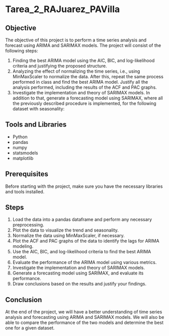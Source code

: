 # Tarea_2_RAJuarez_PAVilla

## Objective
The objective of this project is to perform a time series analysis and forecast using ARIMA and SARIMAX models. The project will consist of the following steps:

1. Finding the best ARIMA model using the AIC, BIC, and log-likelihood criteria and justifying the proposed structure.
2. Analyzing the effect of normalizing the time series, i.e., using MinMaxScaler to normalize the data. After this, repeat the same process performed in class and find the best ARIMA model. Justify all the analysis performed, including the results of the ACF and PAC graphs.
3. Investigate the implementation and theory of SARIMAX models. In addition to that, generate a forecasting model using SARIMAX, where all the previously described procedure is implemented, for the following dataset with seasonality:

## Tools and Libraries
* Python
* pandas
* numpy
* statsmodels
* matplotlib

## Prerequisites
Before starting with the project, make sure you have the necessary libraries and tools installed.

## Steps
1. Load the data into a pandas dataframe and perform any necessary preprocessing.
2. Plot the data to visualize the trend and seasonality.
3. Normalize the data using MinMaxScaler, if necessary.
4. Plot the ACF and PAC graphs of the data to identify the lags for ARIMA modeling.
5. Use the AIC, BIC, and log-likelihood criteria to find the best ARIMA model.
6. Evaluate the performance of the ARIMA model using various metrics.
7. Investigate the implementation and theory of SARIMAX models.
8. Generate a forecasting model using SARIMAX, and evaluate its performance.
9. Draw conclusions based on the results and justify your findings.

## Conclusion
At the end of the project, we will have a better understanding of time series analysis and forecasting using ARIMA and SARIMAX models. We will also be able to compare the performance of the two models and determine the best one for a given dataset.
